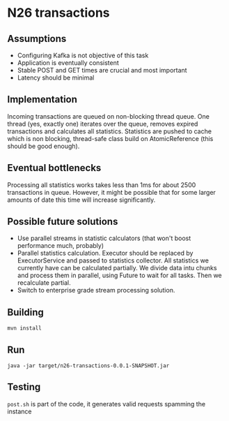 # N26 transactions
## Assumptions
- Configuring Kafka is not objective of this task
- Application is eventually consistent
- Stable POST and GET times are crucial and most important
- Latency should be minimal

## Implementation
Incoming transactions are queued on non-blocking thread queue. One thread (yes, exactly one)
iterates over the queue, removes expired transactions and calculates all statistics.
Statistics are pushed to cache which is non blocking, thread-safe class build on
AtomicReference (this should be good enough).

## Eventual bottlenecks
Processing all statistics works takes less than 1ms for about 2500 transactions in queue.
However, it might be possible that for some larger amounts of date this time will increase significantly.

## Possible future solutions
- Use parallel streams in statistic calculators (that won't boost performance much, probably)  
- Parallel statistics calculation. Executor should be replaced
by ExecutorService and passed to statistics collector. All statistics we currently
have can be calculated partially. We divide data intu chunks and process them in parallel, using Future to wait for all
tasks. Then we recalculate partial.
- Switch to enterprise grade stream processing solution.

## Building
`mvn install`

## Run
`java -jar target/n26-transactions-0.0.1-SNAPSHOT.jar`

## Testing
`post.sh` is part of the code, it generates valid requests spamming the instance